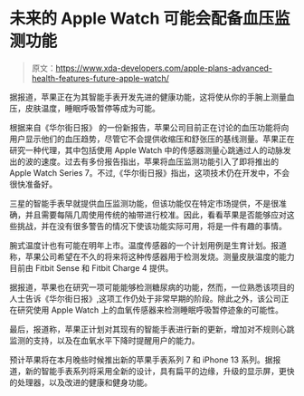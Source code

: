 # 未来的 Apple Watch 可能会配备血压监测功能

> 原文：<https://www.xda-developers.com/apple-plans-advanced-health-features-future-apple-watch/>

据报道，苹果正在为其智能手表开发先进的健康功能，这将使从你的手腕上测量血压，皮肤温度，睡眠呼吸暂停等成为可能。

根据来自《华尔街日报》 的一份新报告，苹果公司目前正在讨论的血压功能将向用户显示他们的血压趋势，尽管它不会提供收缩压和舒张压的基线测量。苹果正在研究一种代理，其中包括使用 Apple Watch 中的传感器测量心跳通过人的动脉发出的波的速度。过去有多份报告指出，苹果将血压监测功能引入了即将推出的 Apple Watch Series 7。不过,《华尔街日报》指出，这项技术仍在开发中，不会很快准备好。

三星的智能手表早就提供血压监测功能，但该功能仅在特定市场提供，不是很准确，并且需要每隔几周使用传统的袖带进行校准。因此，看看苹果是否能够应对这些挑战，并在没有很多警告的情况下使该功能实际可用，将是一件有趣的事情。

腕式温度计也有可能在明年上市。温度传感器的一个计划用例是生育计划。报道称，苹果公司希望在不久的将来将这种传感器用于检测发烧。测量皮肤温度的能力目前由 Fitbit Sense 和 Fitbit Charge 4 提供。

据报道，苹果也在研究一项可能能够检测糖尿病的功能，然而，一位熟悉该项目的人士告诉《华尔街日报》,这项工作仍处于非常早期的阶段。除此之外，该公司正在研究使用 Apple Watch 上的血氧传感器来检测睡眠呼吸暂停迹象的可能性。

最后，报道称，苹果正计划对其现有的智能手表进行新的更新，增加对不规则心跳监测的支持，以及在血氧水平下降时提醒用户的能力。

预计苹果将在本月晚些时候推出新的苹果手表系列 7 和 iPhone 13 系列。据报道，新的智能手表系列将采用全新的设计，具有扁平的边缘，升级的显示屏，更快的处理器，以及改进的健康和健身功能。
